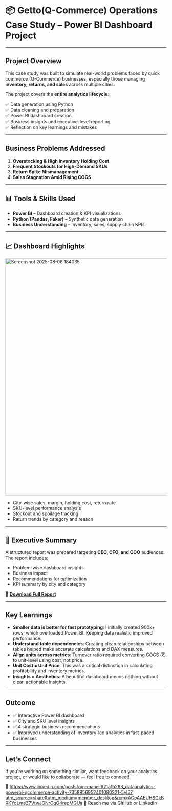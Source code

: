 # 📦  Getto(Q-Commerce) Operations Case Study – Power BI Dashboard Project

---

## Project Overview

This case study was built to simulate real-world problems faced by quick commerce (Q-Commerce) businesses, especially those managing **inventory, returns, and sales** across multiple cities.  

The project covers the **entire analytics lifecycle**:

✅ Data generation using Python  
✅ Data cleaning and preparation  
✅ Power BI dashboard creation  
✅ Business insights and executive-level reporting  
✅ Reflection on key learnings and mistakes

---

## Business Problems Addressed

1. **Overstocking & High Inventory Holding Cost**  
2. **Frequent Stockouts for High-Demand SKUs**  
3. **Return Spike Mismanagement**  
4. **Sales Stagnation Amid Rising COGS**

---

## 📊 Tools & Skills Used

- **Power BI** – Dashboard creation & KPI visualizations  
- **Python (Pandas, Faker)** – Synthetic data generation   
- **Business Understanding** – Inventory, sales, supply chain KPIs

---

## 📈 Dashboard Highlights

<img width="1236" height="740" alt="Screenshot 2025-08-06 184035" src="https://github.com/user-attachments/assets/9cdb971f-0a96-4e5f-9ec0-1a907e375e1c" />


- City-wise sales, margin, holding cost, return rate  
- SKU-level performance analysis  
- Stockout and spoilage tracking  
- Return trends by category and reason

---

## 📄 Executive Summary

A structured report was prepared targeting **CEO, CFO, and COO** audiences.  
The report includes:
- Problem-wise dashboard insights  
- Business impact  
- Recommendations for optimization  
- KPI summary by city and category  

📄 **[Download Full Report](https://github.com/O-M18/Q-commerece_Case_study/blob/main/Getto_Report.pdf)**

---

## Key Learnings

- **Smaller data is better for fast prototyping**: I initially created 900k+ rows, which overloaded Power BI. Keeping data realistic improved performance.
- **Understand table dependencies**: Creating clean relationships between tables helped make accurate calculations and DAX measures.
- **Align units across metrics**: Turnover ratio required converting COGS (₹) to unit-level using cost, not price.
- **Unit Cost ≠ Unit Price**: This was a critical distinction in calculating profitability and inventory metrics.
- **Insights > Aesthetics**: A beautiful dashboard means nothing without clear, actionable insights.

---

## Outcome

- ✅ Interactive Power BI dashboard  
- ✅ City and SKU level insights  
- ✅ 4 strategic business recommendations  
- ✅ Improved understanding of inventory-led analytics in fast-paced businesses

---

## Let’s Connect

If you're working on something similar, want feedback on your analytics project, or would like to collaborate — feel free to connect!

🔗 https://www.linkedin.com/posts/om-mane-921a1b283_dataanalytics-powerbi-qcommerce-activity-7358856952401080321-5yI5?utm_source=share&utm_medium=member_desktop&rcm=ACoAAEUHSGkBRKYdLmeZ7VtwJGNrCqG4repMGUs 
📧 Reach me via GitHub or LinkedIn


